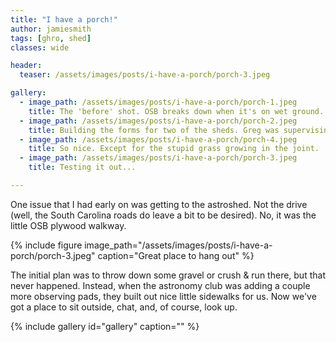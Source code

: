```yaml
---
title: "I have a porch!"
author: jamiesmith
tags: [ghro, shed]
classes: wide

header:
  teaser: /assets/images/posts/i-have-a-porch/porch-3.jpeg

gallery:
  - image_path: /assets/images/posts/i-have-a-porch/porch-1.jpeg
    title: The 'before' shot. OSB breaks down when it's on wet ground.
  - image_path: /assets/images/posts/i-have-a-porch/porch-2.jpeg
    title: Building the forms for two of the sheds. Greg was supervising
  - image_path: /assets/images/posts/i-have-a-porch/porch-4.jpeg
    title: So nice. Except for the stupid grass growing in the joint.
  - image_path: /assets/images/posts/i-have-a-porch/porch-3.jpeg
    title: Testing it out...

---
```


One issue that I had early on was getting to the astroshed. Not the drive (well, 
the South Carolina roads do leave a bit to be desired). No, it was the little OSB
plywood walkway.

<!--more-->

{%
  include figure image_path="/assets/images/posts/i-have-a-porch/porch-3.jpeg"
  caption="Great place to hang out"
%}


The initial plan was to throw down some gravel or crush & run there, but that never
happened. Instead, when the astronomy club was adding a couple more observing pads,
they built out nice little sidewalks for us. Now we've got a place to sit outside, 
chat, and, of course, look up.

{% include gallery id="gallery" caption="<add caption here>" %}

